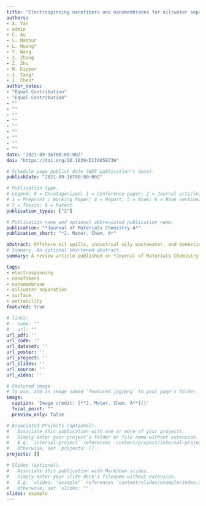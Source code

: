 ```yaml
---
title: "Electrospinning nanofibers and nanomembranes for oil/water separation"
authors:
- X. Yan
- admin
- C. Au
- S. Mathur
- L. Huang*
- Y. Wang
- Z. Zhang
- Z. Zhu
- M. Kipper
- J. Tang*
- J. Chen*
author_notes:
- "Equal Contribution"
- "Equal Contribution"
- ""
- ""
- ""
- ""
- ""
- ""
- ""
- ""
- ""
date: "2021-09-16T00:00:00Z"
doi: "https://doi.org/10.1039/D1TA05873H"

# Schedule page publish date (NOT publication's date).
publishDate: "2021-09-16T00:00:00Z"

# Publication type.
# Legend: 0 = Uncategorized; 1 = Conference paper; 2 = Journal article;
# 3 = Preprint / Working Paper; 4 = Report; 5 = Book; 6 = Book section;
# 7 = Thesis; 8 = Patent
publication_types: ["2"]

# Publication name and optional abbreviated publication name.
publication: "*Journal of Materials Chemistry A*"
publication_short: "*J. Mater. Chem. A*"

abstract: Offshore oil spills, industrial oily wastewater, and domestic oil pollution are some of the most serious global challenges, and are leading environmental causes of morbidity and mortality. Nanofiber membrane materials manufactured via electrostatic spinning for oil/water separation have become one of the emerging technologies to treat oil/water emulsions. Here, we give a comprehensive review of current progress on electrospinning nanofibers for oil/water separation to promote the field’s advancement. Typical examples of hydrophilic–oleophobic, hydrophobic–oleophilic, and special wettability nanofiber membranes are systematically summarized. The effects of material selection, fiber production processes, and subsequent modifications on the membrane performance are compared and discussed. Potential shortcomings of various types of separation membranes and the potential solutions are provided. The review concludes with a summary and outlook on future directions and innovations in electrospinning nanofibers and membranes for oil/water separation.
# Summary. An optional shortened abstract.
summary: A review article published on *Journal of Materials Chemistry A*.

tags:
- electrospinning
- nanofibers
- nanomembrane
- oil/water separation
- surface
- wettability
featured: true

# links:
# - name: ""
#   url: ""
url_pdf: ''
url_code: ''
url_dataset: ''
url_poster: ''
url_project: ''
url_slides: ''
url_source: ''
url_video: ''

# Featured image
# To use, add an image named `featured.jpg/png` to your page's folder. 
image:
  caption: 'Image credit: [**J. Mater. Chem. A**]()'
  focal_point: ""
  preview_only: false

# Associated Projects (optional).
#   Associate this publication with one or more of your projects.
#   Simply enter your project's folder or file name without extension.
#   E.g. `internal-project` references `content/project/internal-project/index.md`.
#   Otherwise, set `projects: []`.
projects: []

# Slides (optional).
#   Associate this publication with Markdown slides.
#   Simply enter your slide deck's filename without extension.
#   E.g. `slides: "example"` references `content/slides/example/index.md`.
#   Otherwise, set `slides: ""`.
slides: example
---
```

